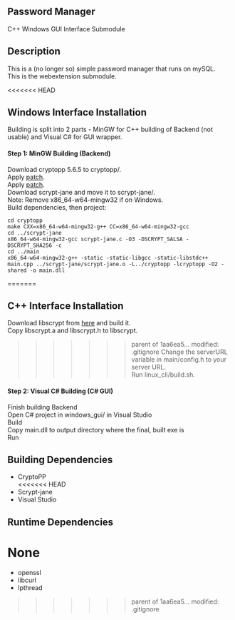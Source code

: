 ## Password Manager
C++ Windows GUI Interface Submodule  

## Description
This is a (no longer so) simple password manager that runs on mySQL.  
This is the webextension submodule.  

<<<<<<< HEAD
## Windows Interface Installation
Building is split into 2 parts - MinGW for C++ building of Backend (not usable) and Visual C# for GUI wrapper.  
#### Step 1: MinGW Building (Backend)
Download cryptopp 5.6.5 to cryptopp/.  
Apply [patch](https://github.com/weidai11/cryptopp/commit/51d3cc945fe388c776a1a20683ba8ff1c2f191e2).  
Apply [patch](https://github.com/DragonFlyBSD/DPorts/issues/79).  
Download scrypt-jane and move it to scrypt-jane/.  
Note: Remove x86_64-w64-mingw32 if on Windows.  
Build dependencies, then project:  
```
cd cryptopp  
make CXX=x86_64-w64-mingw32-g++ CC=x86_64-w64-mingw32-gcc  
cd ../scrypt-jane  
x86_64-w64-mingw32-gcc scrypt-jane.c -O3 -DSCRYPT_SALSA -DSCRYPT_SHA256 -c  
cd ../main
x86_64-w64-mingw32-g++ -static -static-libgcc -static-libstdc++ main.cpp ../scrypt-jane/scrypt-jane.o -L../cryptopp -lcryptopp -O2 -shared -o main.dll  
```
=======
## C++ Interface Installation
Download libscrypt from [here](https://github.com/technion/libscrypt) and build it.  
Copy libscrypt.a and libscrypt.h to libscrypt.  
>>>>>>> parent of 1aa6ea5... 	modified:   .gitignore
Change the serverURL variable in main/config.h to your server URL.  
Run linux_cli/build.sh.  
#### Step 2: Visual C# Building (C# GUI)
Finish building Backend  
Open C# project in windows_gui/ in Visual Studio  
Build  
Copy main.dll to output directory where the final, built exe is  
Run  

## Building Dependencies
* CryptoPP  
<<<<<<< HEAD
* Scrypt-jane  
* Visual Studio  

## Runtime Dependencies
None
=======
* openssl  
* libcurl  
* lpthread  
>>>>>>> parent of 1aa6ea5... 	modified:   .gitignore
